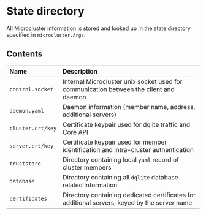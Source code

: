 # State directory

All Microcluster information is stored and looked up in the state directory specified in `microcluster.Args`.

## Contents

Name              | Description
:---              | :----
`control.socket`  | Internal Microcluster unix socket used for communication between the client and daemon
`daemon.yaml`     | Daemon information (member name, address, additional servers)
`cluster.crt/key` | Certificate keypair used for dqlite traffic and Core API
`server.crt/key`  | Certificate keypair used for member identification and intra-cluster authentication
`truststore`      | Directory containing local `yaml` record of cluster members
`database`        | Directory containing all `dqlite` database related information
`certificates`    | Directory containing dedicated certificates for additional servers, keyed by the server name
